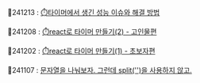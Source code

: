 📄241213 : [⏱️타이머에서 생긴 성능 이슈와 해결 방법](https://velog.io/@gyur1kim/%ED%83%80%EC%9D%B4%EB%A8%B8%EC%97%90%EC%84%9C-%EC%83%9D%EA%B8%B4-%EC%84%B1%EB%8A%A5-%EC%9D%B4%EC%8A%88%EC%99%80-%ED%95%B4%EA%B2%B0-%EB%B0%A9%EB%B2%95)

📄241208 : [⏱️react로 타이머 만들기(2) - 고인물편](https://velog.io/@gyur1kim/react%EB%A1%9C-%ED%83%80%EC%9D%B4%EB%A8%B8-%EB%A7%8C%EB%93%A4%EA%B8%B02-%EA%B3%A0%EC%9D%B8%EB%AC%BC%ED%8E%B8)

📄241202 : [⏱️react로 타이머 만들기(1) - 초보자편](https://velog.io/@gyur1kim/react%EB%A1%9C-%ED%83%80%EC%9D%B4%EB%A8%B8-%EB%A7%8C%EB%93%A4%EA%B8%B01-%EC%B4%88%EB%B3%B4%EC%9E%90%ED%8E%B8)

📄241107 : [문자열을 나눠보자. 그런데 split('')을 사용하지 않고.](https://velog.io/@gyur1kim/%EB%AC%B8%EC%9E%90%EC%97%B4%EC%9D%84-%EB%82%98%EB%88%A0%EB%B3%B4%EC%9E%90.-%EA%B7%B8%EB%9F%B0%EB%8D%B0-split%EC%9D%84-%EC%82%AC%EC%9A%A9%ED%95%98%EC%A7%80-%EC%95%8A%EA%B3%A0)
